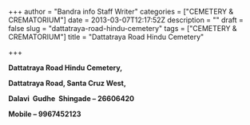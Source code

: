 +++
author = "Bandra info Staff Writer"
categories = ["CEMETERY &amp; CREMATORIUM"]
date = 2013-03-07T12:17:52Z
description = ""
draft = false
slug = "dattatraya-road-hindu-cemetery"
tags = ["CEMETERY &amp; CREMATORIUM"]
title = "Dattatraya Road Hindu Cemetery"

+++


<p><b>Dattatraya Road Hindu Cemetery,</b></p>
<p><b>Dattatraya Road, Santa Cruz West,</b></p>
<p><b>Dalavi  Gudhe  Shingade &#8211; 26606420 </b></p>
<p><b>Mobile &#8211; 9967452123</b></p>



